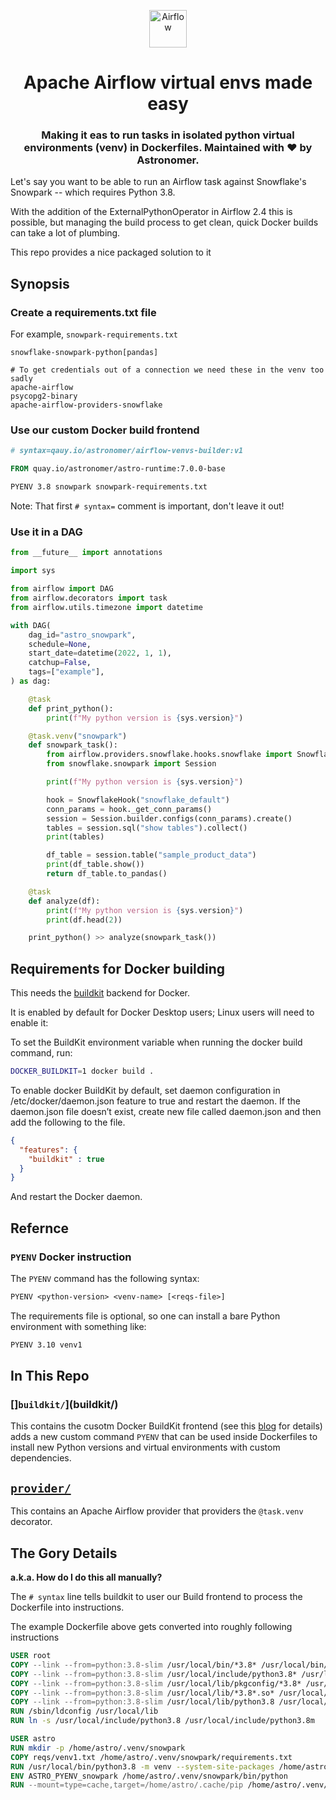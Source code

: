<p align="center">
  <a href="https://www.airflow.apache.org">
    <img alt="Airflow" src="https://cwiki.apache.org/confluence/download/attachments/145723561/airflow_transparent.png?api=v2" width="60" />
  </a>
</p>
<h1 align="center">
  Apache Airflow virtual envs made easy
</h1>
<h3 align="center">
  Making it eas to run tasks in isolated python virtual environments (venv) in Dockerfiles.
  Maintained with ❤️ by Astronomer.
</h3>

Let's say you want to be able to run an Airflow task against Snowflake's Snowpark -- which requires Python 3.8.

With the addition of the ExternalPythonOperator in Airflow 2.4 this is possible, but managing the build process to get clean, quick Docker builds can take a lot of plumbing.

This repo provides a nice packaged solution to it

## Synopsis

### Create a requirements.txt file

For example, `snowpark-requirements.txt`

```
snowflake-snowpark-python[pandas]

# To get credentials out of a connection we need these in the venv too sadly
apache-airflow
psycopg2-binary
apache-airflow-providers-snowflake
```

### Use our custom Docker build frontend

```Dockerfile
# syntax=qauy.io/astronomer/airflow-venvs-builder:v1

FROM quay.io/astronomer/astro-runtime:7.0.0-base

PYENV 3.8 snowpark snowpark-requirements.txt
```

Note: That first `# syntax=` comment is important, don't leave it out!

### Use it in a DAG

```python
from __future__ import annotations

import sys

from airflow import DAG
from airflow.decorators import task
from airflow.utils.timezone import datetime

with DAG(
    dag_id="astro_snowpark",
    schedule=None,
    start_date=datetime(2022, 1, 1),
    catchup=False,
    tags=["example"],
) as dag:

    @task
    def print_python():
        print(f"My python version is {sys.version}")

    @task.venv("snowpark")
    def snowpark_task():
        from airflow.providers.snowflake.hooks.snowflake import SnowflakeHook
        from snowflake.snowpark import Session

        print(f"My python version is {sys.version}")

        hook = SnowflakeHook("snowflake_default")
        conn_params = hook._get_conn_params()
        session = Session.builder.configs(conn_params).create()
        tables = session.sql("show tables").collect()
        print(tables)

        df_table = session.table("sample_product_data")
        print(df_table.show())
        return df_table.to_pandas()

    @task
    def analyze(df):
        print(f"My python version is {sys.version}")
        print(df.head(2))

    print_python() >> analyze(snowpark_task())
```


## Requirements for Docker building

This needs the [buildkit](https://docs.docker.com/build/buildkit/) backend for Docker.

It is enabled by default for Docker Desktop users; Linux users will need to enable it:

To set the BuildKit environment variable when running the docker build command, run:

```bash
DOCKER_BUILDKIT=1 docker build .
```

To enable docker BuildKit by default, set daemon configuration in /etc/docker/daemon.json feature to true and restart the daemon. If the daemon.json file doesn’t exist, create new file called daemon.json and then add the following to the file.

```json
{
  "features": {
    "buildkit" : true
  }
}
```

And restart the Docker daemon.

## Refernce

### `PYENV` Docker instruction

The `PYENV` command has the following syntax:

```Dockerfile
PYENV <python-version> <venv-name> [<reqs-file>]
```

The requirements file is optional, so one can install a bare Python environment with something like:

```Dockerfile
PYENV 3.10 venv1
```

## In This Repo

### []`buildkit/`](buildkit/)

This contains the cusotm  Docker BuildKit frontend (see this [blog]( https://www.docker.com/blog/compiling-containers-dockerfiles-llvm-and-buildkit/) for details) adds a new custom command `PYENV` that can be used inside Dockerfiles to install new Python versions and virtual environments with custom dependencies.

## [`provider/`](provider/)

This contains an Apache Airflow provider that providers the `@task.venv` decorator.

## The Gory Details

**a.k.a. How do I do this all manually?**

The `# syntax` line tells buildkit to user our Build frontend to process the Dockerfile into instructions.

The example Dockerfile above gets converted into roughly following instructions

```Dockerfile
USER root
COPY --link --from=python:3.8-slim /usr/local/bin/*3.8* /usr/local/bin/
COPY --link --from=python:3.8-slim /usr/local/include/python3.8* /usr/local/include/python3.8
COPY --link --from=python:3.8-slim /usr/local/lib/pkgconfig/*3.8* /usr/local/lib/pkgconfig/
COPY --link --from=python:3.8-slim /usr/local/lib/*3.8*.so* /usr/local/lib/
COPY --link --from=python:3.8-slim /usr/local/lib/python3.8 /usr/local/lib/python3.8
RUN /sbin/ldconfig /usr/local/lib
RUN ln -s /usr/local/include/python3.8 /usr/local/include/python3.8m

USER astro
RUN mkdir -p /home/astro/.venv/snowpark
COPY reqs/venv1.txt /home/astro/.venv/snowpark/requirements.txt
RUN /usr/local/bin/python3.8 -m venv --system-site-packages /home/astro/.venv/snowpark
ENV ASTRO_PYENV_snowpark /home/astro/.venv/snowpark/bin/python
RUN --mount=type=cache,target=/home/astro/.cache/pip /home/astro/.venv/snowpark/bin/pip --cache-dir=/home/astro/.cache/pip install -r /home/astro/.venv/snowpark/requirements.txt
```
